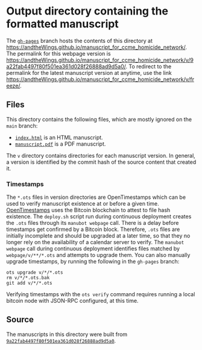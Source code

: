 # Output directory containing the formatted manuscript

The [`gh-pages`](https://github.com/andtheWings/manuscript_for_ccme_homicide_network/tree/gh-pages) branch hosts the contents of this directory at <https://andtheWings.github.io/manuscript_for_ccme_homicide_network/>.
The permalink for this webpage version is <https://andtheWings.github.io/manuscript_for_ccme_homicide_network/v/9a22fab4497f80f501ea361d028f26888ad9d5a0/>.
To redirect to the permalink for the latest manuscript version at anytime, use the link <https://andtheWings.github.io/manuscript_for_ccme_homicide_network/v/freeze/>.

## Files

This directory contains the following files, which are mostly ignored on the `main` branch:

+ [`index.html`](index.html) is an HTML manuscript.
+ [`manuscript.pdf`](manuscript.pdf) is a PDF manuscript.

The `v` directory contains directories for each manuscript version.
In general, a version is identified by the commit hash of the source content that created it.

### Timestamps

The `*.ots` files in version directories are OpenTimestamps which can be used to verify manuscript existence at or before a given time.
[OpenTimestamps](https://opentimestamps.org/) uses the Bitcoin blockchain to attest to file hash existence.
The `deploy.sh` script run during continuous deployment creates the `.ots` files through its `manubot webpage` call.
There is a delay before timestamps get confirmed by a Bitcoin block.
Therefore, `.ots` files are initially incomplete and should be upgraded at a later time, so that they no longer rely on the availability of a calendar server to verify.
The `manubot webpage` call during continuous deployment identifies files matched by `webpage/v/**/*.ots` and attempts to upgrade them.
You can also manually upgrade timestamps, by running the following in the `gh-pages` branch:

```shell
ots upgrade v/*/*.ots
rm v/*/*.ots.bak
git add v/*/*.ots
```

Verifying timestamps with the `ots verify` command requires running a local bitcoin node with JSON-RPC configured, at this time.

## Source

The manuscripts in this directory were built from
[`9a22fab4497f80f501ea361d028f26888ad9d5a0`](https://github.com/andtheWings/manuscript_for_ccme_homicide_network/commit/9a22fab4497f80f501ea361d028f26888ad9d5a0).
